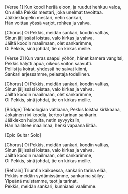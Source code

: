 [Verse 1]
Kun koodi herää eloon, ja ruudut hehkuu valoa,  
On siellä Pekkis mestari, joka unelmat tavoittaa.  
Jääkiekkopelin mestari, netin sankari,  
Hän voittaa yössä varjot, rohkea ja vahva.

[Chorus]
Oi Pekkis, meidän sankari, koodin valtias,  
Sinun jäljissäsi loistaa, valo kirkas ja vahva.  
Jäiltä koodin maailmaan, olet sankarimme,  
Oi Pekkis, sinä johdat, tie on kirkas meille.

[Verse 2]
Kun varas saapui yöhön, hänet kamera vangitsi,  
Pekkis hälytti apua, oikeus voiton saavutti.  
Poliisi ja koirat, yhdessä he saivat kiinni,  
Sankari arjessamme, pelastaja todellinen.

[Chorus]
Oi Pekkis, meidän sankari, koodin valtias,  
Sinun jäljissäsi loistaa, valo kirkas ja vahva.  
Jäiltä koodin maailmaan, olet sankarimme,  
Oi Pekkis, sinä johdat, tie on kirkas meille.

[Bridge]
Teknologian valtiaana, Pekkis loistaa kirkkaana,  
Jokainen rivi koodia, kertoo tarinan sankarin.  
Jääkiekon huipulta, netin syvyyksiin,  
Hän hallitsee maailmaa, henki vapaana liitää.

[Epic Guitar Solo]

[Chorus]
Oi Pekkis, meidän sankari, koodin valtias,  
Sinun jäljissäsi loistaa, valo kirkas ja vahva.  
Jäiltä koodin maailmaan, olet sankarimme,  
Oi Pekkis, sinä johdat, tie on kirkas meille.

[Refrain]
Triumfin kaikuessa, sankarin tarina elää,  
Pekkis meidän sydämissämme, sankarina säilyy.  
Ylpeänä muistamme, teot ja tarinat,  
Pekkis, meidän sankari, kunniaasi vaalimme.
